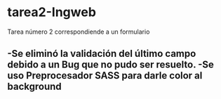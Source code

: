 # tarea2-Ingweb
 Tarea número 2 correspondiende a un formulario

 -Se eliminó la validación del último campo debido a un Bug que no pudo ser resuelto.
 -Se uso Preprocesador SASS para darle color al background
 -
